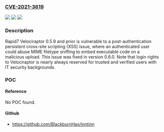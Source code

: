 ### [CVE-2021-3619](https://cve.mitre.org/cgi-bin/cvename.cgi?name=CVE-2021-3619)
![](https://img.shields.io/static/v1?label=Product&message=Velociraptor&color=blue)
![](https://img.shields.io/static/v1?label=Version&message=0.5.9%3C%3D%200.5.9%20&color=brighgreen)
![](https://img.shields.io/static/v1?label=Vulnerability&message=CWE-79%20Cross-site%20Scripting%20(XSS)&color=brighgreen)

### Description

Rapid7 Velociraptor 0.5.9 and prior is vulnerable to a post-authentication persistent cross-site scripting (XSS) issue, where an authenticated user could abuse MIME filetype sniffing to embed executable code on a malicious upload. This issue was fixed in version 0.6.0. Note that login rights to Velociraptor is nearly always reserved for trusted and verified users with IT security backgrounds.

### POC

#### Reference
No POC found.

#### Github
- https://github.com/BlackburnHax/inntinn

